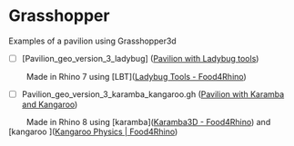 # Grasshopper
Examples of a pavilion using Grasshopper3d

- [ ] [Pavilion_geo_version_3_ladybug] ([Pavilion with Ladybug tools](https://github.com/timmcginley/Agile/blob/main/Examples/Grasshopper/Pavilion_geo_version_3_ladybug.gh))

        Made in Rhino 7 using [LBT]([Ladybug Tools - Food4Rhino](https://www.food4rhino.com/en/app/ladybug-tools))

- [ ] Pavilion_geo_version_3_karamba_kangaroo.gh ([Pavilion with Karamba and Kangaroo](https://github.com/timmcginley/Agile/blob/main/Examples/Grasshopper/Pavilion_geo_version_3_karamba_kangaroo.gh))

  

        Made in Rhino 8 using [karamba]([Karamba3D - Food4Rhino](https://www.food4rhino.com/en/app/karamba3d)) and [kangaroo ]([Kangaroo Physics | Food4Rhino](https://www.food4rhino.com/en/app/kangaroo-physics))

